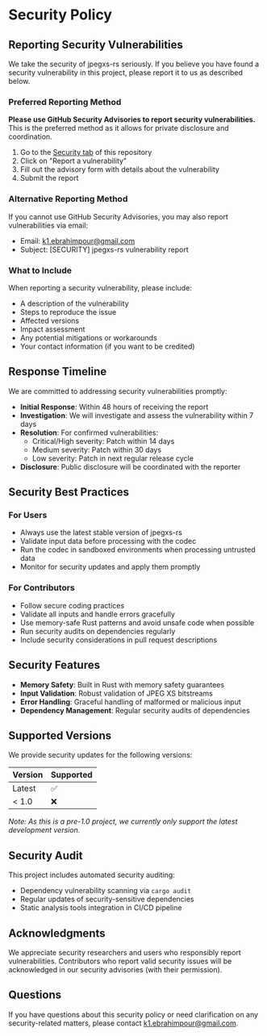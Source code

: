 # Security Policy

## Reporting Security Vulnerabilities

We take the security of jpegxs-rs seriously. If you believe you have found a security vulnerability in this project, please report it to us as described below.

### Preferred Reporting Method

**Please use GitHub Security Advisories to report security vulnerabilities.** This is the preferred method as it allows for private disclosure and coordination.

1. Go to the [Security tab](https://github.com/kebrahimpour/jpegxs-rs/security) of this repository
2. Click on "Report a vulnerability"
3. Fill out the advisory form with details about the vulnerability
4. Submit the report

### Alternative Reporting Method

If you cannot use GitHub Security Advisories, you may also report vulnerabilities via email:
- Email: k1.ebrahimpour@gmail.com
- Subject: [SECURITY] jpegxs-rs vulnerability report

### What to Include

When reporting a security vulnerability, please include:
- A description of the vulnerability
- Steps to reproduce the issue
- Affected versions
- Impact assessment
- Any potential mitigations or workarounds
- Your contact information (if you want to be credited)

## Response Timeline

We are committed to addressing security vulnerabilities promptly:

- **Initial Response**: Within 48 hours of receiving the report
- **Investigation**: We will investigate and assess the vulnerability within 7 days
- **Resolution**: For confirmed vulnerabilities:
  - Critical/High severity: Patch within 14 days
  - Medium severity: Patch within 30 days
  - Low severity: Patch in next regular release cycle
- **Disclosure**: Public disclosure will be coordinated with the reporter

## Security Best Practices

### For Users

- Always use the latest stable version of jpegxs-rs
- Validate input data before processing with the codec
- Run the codec in sandboxed environments when processing untrusted data
- Monitor for security updates and apply them promptly

### For Contributors

- Follow secure coding practices
- Validate all inputs and handle errors gracefully
- Use memory-safe Rust patterns and avoid unsafe code when possible
- Run security audits on dependencies regularly
- Include security considerations in pull request descriptions

## Security Features

- **Memory Safety**: Built in Rust with memory safety guarantees
- **Input Validation**: Robust validation of JPEG XS bitstreams
- **Error Handling**: Graceful handling of malformed or malicious input
- **Dependency Management**: Regular security audits of dependencies

## Supported Versions

We provide security updates for the following versions:

| Version | Supported          |
| ------- | ------------------ |
| Latest  | :white_check_mark: |
| < 1.0   | :x:                |

*Note: As this is a pre-1.0 project, we currently only support the latest development version.*

## Security Audit

This project includes automated security auditing:
- Dependency vulnerability scanning via `cargo audit`
- Regular updates of security-sensitive dependencies
- Static analysis tools integration in CI/CD pipeline

## Acknowledgments

We appreciate security researchers and users who responsibly report vulnerabilities. Contributors who report valid security issues will be acknowledged in our security advisories (with their permission).

## Questions

If you have questions about this security policy or need clarification on any security-related matters, please contact k1.ebrahimpour@gmail.com.
